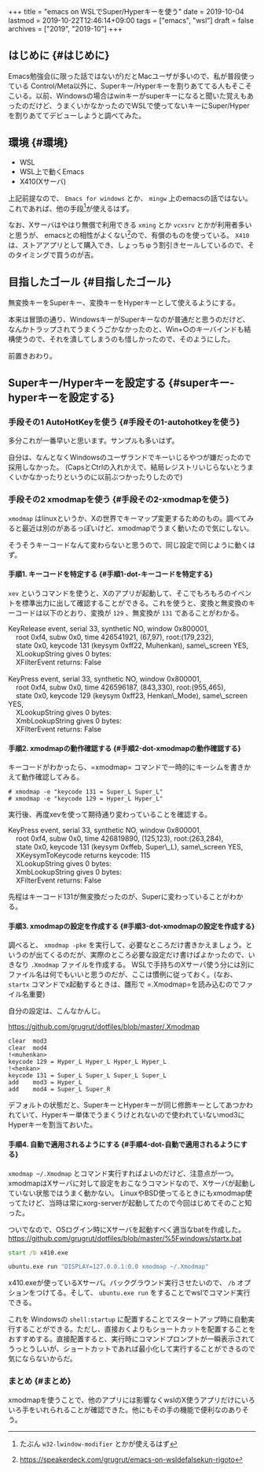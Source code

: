 +++
title = "emacs on WSLでSuper/Hyperキーを使う"
date = 2019-10-04
lastmod = 2019-10-22T12:46:14+09:00
tags = ["emacs", "wsl"]
draft = false
archives = ["2019", "2019-10"]
+++

## はじめに {#はじめに}

Emacs勉強会(に限った話ではないが)だとMacユーザが多いので、私が普段使っている
Control/Meta以外に、Superキー/Hyperキーを割りあててる人もそこそこいる。以前、Windowsの場合はwinキーがsuperキーになると聞いた覚えもあったのだけど、うまくいかなかったのでWSLで使ってないキーにSuper/Hyperを割りあててデビューしようと調べてみた。


## 環境 {#環境}

-   WSL
-   WSL上で動くEmacs
-   X410(Xサーバ)

上記前提なので、 `Emacs for windows` とか、 `mingw` 上のemacsの話ではない。これであれば、他の手段[^fn:1]が使えるはず。

なお、Xサーバはやはり無償で利用できる `xming` とか `vcxsrv` とかが利用者多いと思うが、
emacsとの相性がよくない[^fn:2]ので、有償のものを使っている。
`X410` は、ストアアプリとして購入でき、しょっちゅう割引きセールしているので、そのタイミングで買うのが吉。


## 目指したゴール {#目指したゴール}

無変換キーをSuperキー、変換キーをHyperキーとして使えるようにする。

本来は冒頭の通り、WindowsキーがSuperキーなのが普通だと思うのだけど、なんかトラップされてうまくうごかなかったのと、Win+○のキーバインドも結構使うので、それを潰してしまうのも惜しかったので、そのようにした。

前置きおわり。


## Superキー/Hyperキーを設定する {#superキー-hyperキーを設定する}


### 手段その1 AutoHotKeyを使う {#手段その1-autohotkeyを使う}

多分これが一番早いと思います。サンプルも多いはず。

自分は、なんとなくWindowsのユーザランドでキーいじるやつが嫌だったので採用しなかった。
(CapsとCtrlの入れかえで、結局レジストリいじらないとうまくいかなかったりというのに以前ぶつかったりしたので)


### 手段その2 xmodmapを使う {#手段その2-xmodmapを使う}

`xmodmap` はlinuxというか、Xの世界でキーマップ変更するためのもの。調べてみると最近は別のがあるっぽいけど、xmodmapでうまく動いたので気にしない。

そうそうキーコードなんて変わらないと思うので、同じ設定で同じように動くはず。


#### 手順1. キーコードを特定する {#手順1-dot-キーコードを特定する}

`xev` というコマンドを使うと、Xのアプリが起動して、そこでもろもろのイベントを標準出力に出して確認することができる。これを使うと、変換と無変換のキーコードは以下のとおり、変換が `129` 、無変換が `131` であることがわかる。

<p class="verse">
KeyRelease event, serial 33, synthetic NO, window 0x800001,<br />
&nbsp;&nbsp;&nbsp;&nbsp;root 0xf4, subw 0x0, time 426541921, (67,97), root:(179,232),<br />
&nbsp;&nbsp;&nbsp;&nbsp;state 0x0, keycode 131 (keysym 0xff22, Muhenkan), same\_screen YES,<br />
&nbsp;&nbsp;&nbsp;&nbsp;XLookupString gives 0 bytes:<br />
&nbsp;&nbsp;&nbsp;&nbsp;XFilterEvent returns: False<br />
<br />
KeyPress event, serial 33, synthetic NO, window 0x800001,<br />
&nbsp;&nbsp;&nbsp;&nbsp;root 0xf4, subw 0x0, time 426596187, (843,330), root:(955,465),<br />
&nbsp;&nbsp;&nbsp;&nbsp;state 0x0, keycode 129 (keysym 0xff23, Henkan\_Mode), same\_screen YES,<br />
&nbsp;&nbsp;&nbsp;&nbsp;XLookupString gives 0 bytes:<br />
&nbsp;&nbsp;&nbsp;&nbsp;XmbLookupString gives 0 bytes:<br />
&nbsp;&nbsp;&nbsp;&nbsp;XFilterEvent returns: False<br />
</p>


#### 手順2. xmodmapの動作確認する {#手順2-dot-xmodmapの動作確認する}

キーコードがわかったら、=xmodmap= コマンドで一時的にキーシムを書きかえて動作確認してみる。

```text
# xmodmap -e "keycode 131 = Super_L Super_L"
# xmodmap -e "keycode 129 = Hyper_L Hyper_L"
```

実行後、再度xevを使って期待通り変わっていることを確認する。

<p class="verse">
KeyPress event, serial 33, synthetic NO, window 0x800001,<br />
&nbsp;&nbsp;&nbsp;&nbsp;root 0xf4, subw 0x0, time 426819890, (125,123), root:(263,284),<br />
&nbsp;&nbsp;&nbsp;&nbsp;state 0x0, keycode 131 (keysym 0xffeb, Super\_L), same\_screen YES,<br />
&nbsp;&nbsp;&nbsp;&nbsp;XKeysymToKeycode returns keycode: 115<br />
&nbsp;&nbsp;&nbsp;&nbsp;XLookupString gives 0 bytes:<br />
&nbsp;&nbsp;&nbsp;&nbsp;XmbLookupString gives 0 bytes:<br />
&nbsp;&nbsp;&nbsp;&nbsp;XFilterEvent returns: False<br />
</p>

先程はキーコード131が無変換だったのが、Superに変わっていることがわかる。


#### 手順3. xmodmapの設定を作成する {#手順3-dot-xmodmapの設定を作成する}

調べると、 `xmodmap -pke` を実行して、必要なところだけ書きかえましょう。というのが出てくるのだが、実際のところ必要な設定だけ書けばよかったので、いきなり `.Xmodmap` ファイルを作成する。
WSLで手持ちのXサーバ使う分には別にファイル名は何でもいいと思うのだが、ここは慣例に従っておく。(なお、 `startx` コマンドでx起動するときは、雛形で =.Xmodmap=を読み込むのでファイル名重要)

自分の設定は、こんなかんじ。

<https://github.com/grugrut/dotfiles/blob/master/.Xmodmap>

```nil
clear  mod3
clear  mod4
!<muhenkan>
keycode 129 = Hyper_L Hyper_L Hyper_L Hyper_L
!<henkan>
keycode 131 = Super_L Super_L Super_L Super_L
add    mod3 = Hyper_L
add    mod4 = Super_L Super_R
```

デフォルトの状態だと、SuperキーとHyperキーが同じ修飾キーとしてあつかわれていて、Hyperキー単体でうまくうけとれないので使われていないmod3にHyperキーを割当ておいた。


#### 手順4. 自動で適用されるようにする {#手順4-dot-自動で適用されるようにする}

`xmodmap ~/.Xmodmap` とコマンド実行すればよいのだけど、注意点が一つ。
xmodmapはXサーバに対して設定をおこなうコマンドなので、Xサーバが起動していない状態ではうまく動かない。
LinuxやBSD使ってるときにもxmodmap使ってたけど、当時は常にxorg-serverが起動してたので今回はじめてそのこと知った。

ついでなので、OSログイン時にXサーバを起動すべく適当なbatを作成した。
<https://github.com/grugrut/dotfiles/blob/master/%5Fwindows/startx.bat>

```bat
start /b x410.exe

ubuntu.exe run "DISPLAY=127.0.0.1:0.0 xmodmap ~/.Xmodmap"
```

x410.exeが使っているXサーバ。バックグラウンド実行させたいので、 `/b` オプションをつけてる。そして、 `ubuntu.exe run`  をすることでwslでコマンド実行できる。

これを Windowsの `shell:startup` に配置することでスタートアップ時に自動実行することができる。ただし、直接おくよりもショートカットを配置することをおすすめする。直接配置すると、実行時にコマンドプロンプトが一瞬表示されてうっとうしいが、ショートカットであれば最小化して実行することができるので気にならないからだ。


### まとめ {#まとめ}

xmodmapを使うことで、他のアプリには影響なくwslのX使うアプリだけにいろいろ手をいれられることが確認できた。他にもその手の機能で便利なのありそう。

[^fn:1]: たぶん `w32-lwindow-modifier` とかが使えるはず
[^fn:2]: <https://speakerdeck.com/grugrut/emacs-on-wsldefalsekun-rigoto>
